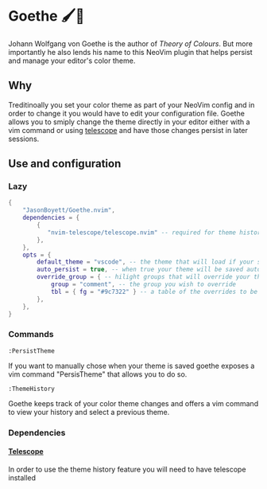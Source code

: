 # Goethe 🖌️🎨

Johann Wolfgang von Goethe is the author of _Theory of Colours_.
But more importantly he also lends his name to this NeoVim plugin
that helps persist and manage your editor's color theme.

## Why

Treditinoally you set your color theme as part of your NeoVim config and
in order to change it you would have to edit your configuration file.
Goethe allows you to smiply change the theme directly in your editor either
with a vim command or using [telescope](https://github.com/nvim-telescope/telescope.nvim)
and have those changes persist in later sessions.

## Use and configuration

### Lazy

```lua
{
    "JasonBoyett/Goethe.nvim",
    dependencies = {
        {
           "nvim-telescope/telescope.nvim" -- required for theme history
        },
    },
    opts = {
        default_theme = "vscode", -- the theme that will load if your saved theme cannot be found
        auto_persist = true, -- when true your theme will be saved automatically. When false it will have to be done manually
        override_group = { -- hilight groups that will override your theme
            group = "comment", -- the group you wish to override
            tbl = { fg = "#9c7322" } -- a table of the overrides to be applied
        },
    },
}
```

### Commands

```vimscript
:PersistTheme
```

If you want to manually chose when your theme is saved goethe exposes a vim
command "PersisTheme" that allows you to do so.

```vimscript
:ThemeHistory
```

Goethe keeps track of your color theme changes and offers a vim command to
view your history and select a previous theme.

### Dependencies

#### [Telescope](https://github.com/nvim-telescope/telescope.nvim)

In order to use the theme history feature you will need to have
telescope installed
